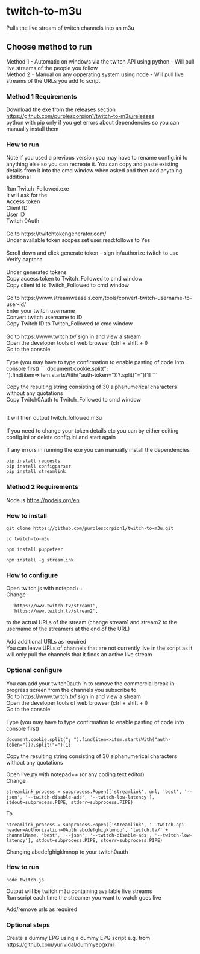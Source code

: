 # twitch-to-m3u
Pulls the live stream of twitch channels into an m3u

## Choose method to run
Method 1 - Automatic on windows via the twitch API using python - Will pull live streams of the people you follow <br>
Method 2 - Manual on any opperating system using node - Will pull live streams of the URLs you add to script

### Method 1 Requirements
Download the exe from the releases section https://github.com/purplescorpion1/twitch-to-m3u/releases <br>
python with pip only if you get errors about dependencies so you can manually install them

### How to run
Note if you used a previous version you may have to rename config.ini to anything else so you can recreate it. You can copy and paste existing details from it into the cmd window when asked and then add anything additional <br>

<p> Run Twitch_Followed.exe <br>
It will ask for the <br> 
Access token <br>
Client ID <br>
User ID <br>
Twitch 0Auth <br>
 <br>
Go to https://twitchtokengenerator.com/  <br>
Under available token scopes set user:read:follows to Yes  <br>
 <br>
Scroll down and click generate token - sign in/authorize twitch to use  <br>
Verify captcha  <br>
 <br>
Under generated tokens  <br> 
Copy access token to Twitch_Followed to cmd window  <br>
Copy client id to Twitch_Followed to cmd window  <br>
 <br>
Go to https://www.streamweasels.com/tools/convert-twitch-username-to-user-id/  <br>
Enter your twitch username  <br>
Convert twitch username to ID  <br>
Copy Twitch ID to Twitch_Followed to cmd window  <br>
 <br>
Go to https://www.twitch.tv/ sign in and view a stream <br>
Open the developer tools of web browser (ctrl + shift + I) <br>
Go to the console <br>
 <br>
Type (you may have to type confirmation to enable pasting of code into console first)
```
document.cookie.split("; ").find(item=>item.startsWith("auth-token="))?.split("=")[1]
```

Copy the resulting string consisting of 30 alphanumerical characters without any quotations <br>
Copy Twitch0Auth to Twitch_Followed to cmd window <br>
 <br>

It will then output twitch_followed.m3u
 <br>
<br>
If you need to change your token details etc you can by either editing config.ini or delete config.ini and start again <br>
<br>
If any errors in running the exe you can manually install the dependencies 
```
pip install requests
pip install configparser
pip install streamlink 
```

### Method 2 Requirements
Node.js https://nodejs.org/en

### How to install
``` 
git clone https://github.com/purplescorpion1/twitch-to-m3u.git
```
<p></p>

```
cd twitch-to-m3u
```
<p></p>

```
npm install puppeteer
```
<p></p>

```
npm install -g streamlink
```

### How to configure
Open twitch.js with notepad++ <br>
Change
```
  'https://www.twitch.tv/stream1',
  'https://www.twitch.tv/stream2',
```
to the actual URLs of the stream (change stream1 and stream2 to the username of the streamers at the end of the URL) <br>
<br>
Add additional URLs as required <br>
You can leave URLs of channels that are not currently live in the script as it will only pull the channels that it finds an active live stream

### Optional configure
You can add your twitch0auth in to remove the commercial break in progress screen from the channels you subscribe to <br>
Go to https://www.twitch.tv/ sign in and view a stream <br>
Open the developer tools of web browser (ctrl + shift + I) <br>
Go to the console <br>
 <br>
Type (you may have to type confirmation to enable pasting of code into console first)
```
document.cookie.split("; ").find(item=>item.startsWith("auth-token="))?.split("=")[1]
```

Copy the resulting string consisting of 30 alphanumerical characters without any quotations <br>

Open live.py with notepad++ (or any coding text editor) <br>
Change
```
streamlink_process = subprocess.Popen(['streamlink', url, 'best', '--json', '--twitch-disable-ads', '--twitch-low-latency'], stdout=subprocess.PIPE, stderr=subprocess.PIPE)
```
To 
```
streamlink_process = subprocess.Popen(['streamlink', '--twitch-api-header=Authorization=OAuth abcdefghigklmnop', 'twitch.tv/' + channelName, 'best', '--json', '--twitch-disable-ads', '--twitch-low-latency'], stdout=subprocess.PIPE, stderr=subprocess.PIPE)
```
Changing abcdefghigklmnop to your twitch0auth

### How to run
```
node twitch.js
```
Output will be twitch.m3u containing available live streams <br>
Run script each time the streamer you want to watch goes live


Add/remove urls as required

### Optional steps
Create a dummy EPG using a dummy EPG script e.g. from https://github.com/yurividal/dummyepgxml
